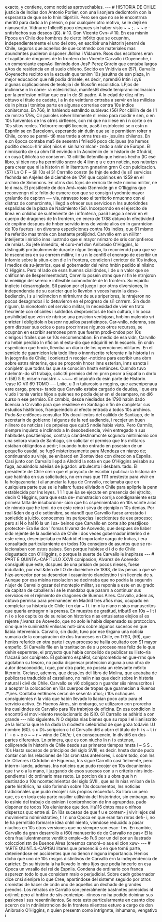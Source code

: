 exacto, y contiene, como noticias aprovechables. --- # HISTORIA DE CHILE justicia de Indias don Antonio Porlier, con una lisonjera dedicntorin con la esperanza de que se lo hnin itiipritiiir. Pero sen que no se le encontrnra merit0 para dado a In prensn, o por cualquier otro motivo, se le dej6 en nianuscrito. Vidnurre fnlleci6 poco despues sin haber visto ~ ~ ; . ~ ~ e - sntisfechos sus deseos (jG). # 10. Don Vicente Cvn- # 10. En esa misnin Ppoca en Chile dos hombres de cierto in6rito que se ocupnhn, independientemente el uno del otro, en escribir una historin jenernl de Chile, seguros que aqnellos de que contnndo con materiales mas abundnntes pudieron disponer Jlolina i Vidaurre. Rsos dos escritores eran el capitán de dmgones de In frontern don Vicente Carvallo i Goyeneche, i un comerciante espnAol llnnindo don JosP Perez Gnrcin que contaba largos aAos de residencia en el suelo chileno. Sncido en Vnldivia en (57), Carvallo Goyeneche recibto en la escueln que teninn 10s jesuitns de esn plaza, In mejor educacion que nlli podia drirsele, es decir, nprendi6 lntin i oy6 algunas csplicaciones de teolojia i de filosofin escolistica. LPjos de inclinnrse n In carre- ra eclesiristica, manifest6 desde teniprano inclinacion por la profesion militar que era In de SII padre. A In edad de diez nfios obtuvo el titulo de cadete, i a In de veintiuno cntraba a servir en las milicias de In plnza i toninba parte en algunas correrias contra 10s indios coniarcmos. En 766, In hahiendo estnllndo sublevac (56) Por c&#x26;liiln de de I 1 de mnrzo 179s, Cir paiioles rolver lilmmente nl reino para rcsidir e sen, o en 10s funventos de Ins otrns cirtlenes, con rni que no iiiese en i n corte o en 10s sitios renles. Yictnorre ncnji6 liccncin, pas6 i cstnblecici se n estn n Espniin se cn Barcelonn, espcrando sin dutln que se le permitiern rolrer n Chile, como se permi- ti6 mas tnrde a otrns tres es- jesuiins chilenos. En e.cn 6poca contaba ma5 de sesentn i fnlleci6 poco clc.ipues (no hemos poditlo descc~hrir aiio) niios el sin halxr nlcan- zndo a snlir de Europn. El ninniiscrito de su ohm fiif envindo n In Acndeniin de In historin de Xfndrid, cn cuya I)ihlio!ca se conservn. 13 citiitlio tletenillo que heinos hecho (IC ese libro, si bien nos ha permititlo sncnr de 4 iinn q u e otrn noticin, nos nutorizn para creer que ni la historin ni In liternturn gnnarinn grnn C con puldicacion. (57) Ln O F ~ SII 10s el 31 Cnrrnllo constn (le fnjn de ednd (le si1 servicios fechnda en Anjeles de diciembre de 1791 que copininos en 1S59 en el archiro de Simnncns. En otrns dos fojns de rerricio tle este niinmo militnr, ne le d mas. El prcsitlente de don Aml~rosio I3cnnvide gn n O'Iliggins que rcconvengn nl s: fnltn de esmcre con que sc consign i yodnnte mayor graluntlo de capitnn --- via, ntraveso toao el territorio nrnucnno con el distraz de comercinnte, i llegd a ofrecer sus servicios n Ins autoridndes espaliolas de la plaza de Nacimiento (5s). Incorporndo en el ejercito de linea en cnlidnd de suhteniente de i infnnteria, pas6 luego a servir en el cuerpo de dragones de In frontern, en enero de 1788 obtuvo In efectividnd de cnpitnn despues de hnber servido inns de veinte alios en In gunrnicion de 10s fuertes i en diversns especliciones contra 10s indios, que 61 mismo ha referido mas tnrde con bastante prolijidnd. Carvnllo ern un niilitnr intelijente i niriclio inns ilustrndo que el mayor nrimzro de sris conipnfieros de nrnias. Su jefe inmedito, el coro-ne1 don Anibrosio O'Higgins, lo distingui6 pnrticulnrmente durante nlgun tienipo, lo reconiendd para que se le nscendiera en su cnrrern militnr, i n u n le confi6 el encnrgo de escribir un infornie sobre la situn-cion d e In frontera, condicion i cnricter de 10s indios, i medios de su-jetnrlos, que el gobernador del reino hnbin pedido al niisino O'Higgins. Pero nl lado de esns huenns ciialidndes, i de u n valor que se cnlificnhn de Ilesperimentndott, Cnrvnllo posein otrns que nl fin le ntrnjcron la eneiiiign del serero e inflesible comnndnnte de In frontern. Su espiritu inqiieto i desarreglado, SII pasion por el juego i por otrns diversiones, In independencia de su caricter que lo llevnbn n veces hastn la deso-bediencin, i s u inclinncion n nirirniurnr de sus sriperiores, le ntrajeron no pocos desagrndos i Io detuvieron en el progreso de si1 cnrrern. Sin dudn nlgunn, la nionotonln del servicio militar, In necesidad de vivir en trato frecriente con oficinles i soldndos desprovistos de todn cultura, i In poca posihilidad que vein de nbrirse una posicion ventnjosn, hnbinn malendo sri cnricter i obligidolo n buscnr nquellos pasntieinpos. Car-vnllo, ndemns, sea pnrn distraer sus ocios o para procrirnrse nlgunos otros recursos, se ocupnbn en escribir sermones pnrn que fuernn prcdi-cndos por 10s clerigos i frailes que se 10s encomendaban. En medio de esa vidn, Carvnllo no hnbin perdido In nficion nl estu-dio que ndquiri6 en In escueln. En cndn espedicion que hncin, llevnba un diario de Ins opernciones niilitares. En el semicio de guarnicion leia todo lihro o innnriscrito refcrente n la historia i n In jeogrnfia de Chile; i conienzd n recojer -noticins para escribir una obrn sobre estns ninterins, que se proponin hncer inns esterisn, inns esncta i conipletn que todns las que se conocinn hnstn ent6nces. Cunndo tuvo ndelnntn-do si1 trabajo, solicit6 permiso del rei pnrn pnsnr a Espafia n dnrlo n (58) 5 9, mismn nucstrn ~ ~~~~ el cnpiru!o dc esin parte de Historin. \'ease IO VI1 69 TOMO --- Lniie. u 3 n tuiiurosio u mggins, que aesenipenaua esre cargo, preres- tando que Carvailo estaba cargado de deudas, i que era viudo i tenia varios hijos a quienes no podia dejar en el desamparo, no di6 curso n ese permiso. En cnmbio, desde niediados de 1790 habin dado licencia a Cnrvallo para que residiese en Santiago n fin de conipletar sus estudios hist6ricos, franqueindolc al efecto entrada a todos 10s archivos. Pudo &#x26;e cnt6nces consultar 10s doculiientos del caliildo de Santiago, de In secretarin de gobierno i algunos de la red audiencia, i recojer un buen nilinero de noticias i de pnpeles que quiz5 nndie habia visto. Pero Carmllo, siempre inquieto e inclinndo a In desobediencia, vivin entregado n sus habitudes pasatienipos, contrajo clandestinamcnte scgundo nintrinionio con una seiiora viuda de Santiago, sin solicitar el permiso que Ins militarcs estaban obligndos a pedir; i cuando hubo entrado en posesion de un pequefio caudal, se fug6 misteriosamente para Mendoza cn niarzo de; continuando su vinje, se enibarcd en 3Iontevideo con direccion a Espniia. Casi junto con Carvallo llepd a Alndrid la nota en que O'Higgins avisabn su fuga, acusindolo adeiias de jugador: urbulecnto i desbarn. tado. El presidente de Chile crein que el proyccto de escribir i publicar la historia de que hablnba en sus solicitudes, no ern mas que 1111 prestesto para vivir en la holgazaneria; i al anunciar la fuga de Cnrvallo, reclamaba que en cualquiera parte que se le hallarc fuese eiiviado n Chile para apliprle la penn establecida por Ins leyes. 1 1 1 que &#x26;a se ejecute en presencia del ejtrcito, decin O'Higgins, para que esta de- monstracion corrija condignaniente esta primera falta de insubordinn- cion que hc csperinientado en 10s vcinte aiios de ninndo que he teni. do en estc reino i sirva de ejeniplo n 10s denias. Por real &#x26;den de g d e setienibre, se niand6 que Carvnllo fuese arrestado i sonietido a juicio. conocemos ins peripecias i accidentes de ese proceso; pero si N o ha116 la un i sa- beinos que Carvallo en corte alto prestijioso protector- Era &#x26;e don 'I'omas tilvarez de Acevedo, que despues de liaber sido rejente de la audiencia de Chile i dos veces gobernador interino d e este reino, desenipeiiaba en Madrid el importante cargo de Indias, i era consultado particularniente en todos 10s consejero de asuntos que se re- lacionaban con estos paises. Sen porque hubiese d i d o de Chile disgustado con O'Higgins, o porque la suerte de Carvallo le inspirase --- # PART E QUINTA.-CAPITULO XXVII conipasion, Alvarez de Acevedo consigui6 que este, dcspues de una prision de pocos nieses, fuese indultado, por real &#x26;den de I O de dicieinhre de 1893, de las penas a que se hizo acreedor por su desercion i casaniento clandestino i sin licencia de s. Aunque por esa misina resolucion se declnraba que no podria la segundn niujer de Carvallo gozar del montepio militar, se reponia a este en su grado de capitan de caballeria i se le mandaba que pasnrn a continuar sus servicios en el rejimiento de dragones de Buenos Aires. Carvallo, adem as, obtuvo permiso para perinanecer en Madrid tres afios mas, ocupado en completar su historia de Chile i en dar ~ l t i m n la niano n sius manuscritos que queria entregnr n la prensa. En muestra de gratitud, tribut6 en 10s ~ l t i n i o s los capitulos de su relacion historica nias entusiastas elojios a1 es rejente ;\lvarez de Acevedo, que no solo le habia dispensado su protcccion. sino que le suniinistr6 vnliosas noti-cins sobre algunos sucesos en que liabia intervenido. Carvallo, sin dudn, tuvo por ese 6rgano una noticia sumaria de la conspiracion de dos franceses en Chile, en 17S0, (59), que henios referido en otra parte i cuyo proceso se haliia ocultado con $1 mayor empefio. Si Carvallo file en la tranitacion de s u proceso mas feliz de lo que dehin espernrse, el proyecto que habia concelido de publicar su liisto-ria fracas6 por conipleto. El gobierno espaRol, coniprometido en gue-rrns que agotabnn su tesoro, no podia dispensar proteccion alguna a una ohra de autor desconocido, i que, por otra parte, no poseia un relevante m6rito liternrio. Creiase, ademns, que despJes del libro de Molina, que acababa de publicarse traducido a1 castellano, no halin nias que decir sobre In historia natural i civil de Chile. Carvallo se vi6 obligado n guardar siis ninnuscritos i a aceptnr la colocacion en 10s cuerpos de tropas que guarnecian a Ruenos .?\ires. Contaba ent6nces cercn de sesenta afios; i 10s nchaques consiguientes n la vida que habin llevado lo liacian poco apto para el servicio activo. En Huenos Aires, sin embargo, se utilizaron con prorecho Ins cualidndes de Carvallo para 10s trabnjos de oficina. En esa condicion lo encontr6 el movi-niento revolucionario de ISIO. 61 Carrallo se adhirid a con grande --- niio siguiente. N O dejaba nias bienes que su ropa I el iiianiiscrito ae la historia que le ha dado la niodestn celebridad de que goza todavin I.U nombre (60). s u Dt~scripcion c l d Cnrvallo di6 a obrn el titulo de h i s ~ t i r i ' - o ~ e o ~ ~ r ~ wino de Chi/e; i, en consecuencin, In dividi6 en dos partes diferentes. Ln primera, que es con niucho In n i x estensn, coiiiprende In historin de Chile desde sus primeros tiempos hnsta I ~ S S . 10s Hasta sucesos de principios del siglo SVIII, es decir. hnsta donde pudo contar con Ins relaciones de 10s cronistas anteriores, i. sobre todo, con Ins de .Olivnres i Cdrdobn de Figueroa, Ins sigue Carrnllo casi fielmente, pero interrn- lando, ademas, Ins noticins que pudo rccojer en 10s docunientos que t w o a la mano, i juzgando de esos sucesos con u n criterio nins indc- pendiente i dc ordinario mas recto. La porcion de s u obra que h n destinado a 10s ncontecimientos del siglo SVIII, que es In nias vnliosn de la parte hist6ricn, ha sido forinndn sobre 10s documentos, Ins noticias tradicionales que pudo recojer i siis propios recuerdos. Su libro un pero que, es en toda esta parte nusilinr utilisinio del historindor, sin embargo. no lo esinie del trabajo de esinien i coniprohncion de Inn agrupndas. pudo disponer de todos 10s elenientos que :ion. Ha116 dntos mas o nifnos dispersos quc entre si. En 10s sucesos de que f u e contem- j vivir lejos del movimiento ndministrativo, t ! n una Cpoca en que eran tan rnras defi- i, no le ha permitido formarse idea cnlnl niento, viendose reducido a pasar niuchos en 10s otros versiones que no siempre son esac- tns. En cambio, Carvallo da gran desarrollo a (60) manuscrito de de Carvallo no pas&#x3C; El la obra frauilulentnmente ventlitlo emple~do Fu6 por un del por un ilustrado colcccionistn de Buenos Aires (creemos canoni~o aue el cion xuw- --- # 1ARTE QUINT.4.-CAPfSU litares que presenci6 o en que tom6 parte, deteniendose en accidentes que no tiencn ninguna importancia. Henios dicho que uno de 10s rnsgos distintivos de Carvallo ern la independencia de caricter. En su historia la ha llevado lo nins ltjos que podia hncerlo en esa Cpoca un vnsallo del rei de Espniia. Condena de ordinario con franca asperezn todo lo que considern malo o perjudicial. Sobre cadn gobernador dice cnsi sienipre lo que Cree, apartindose del sistemn seguido por otros cronistas de hacer de cndn uno de aquellos un dechado de grandes prendns. Los retratos de Carrallo son jeneralmente bastnntes pnrecidos nl orijinnl; pero al hnblnr de siis contenipo- riineos no ha podido doininar sus pasiones i sus resentiniientos. Se nota esto particularmente en cuanto dice acercn de In ndniinistrncion de In frontera niientras estuvo a cargo de don Anibrosio O’Higgins, n quien presentn como intrignnte, inhumano, vengativo i